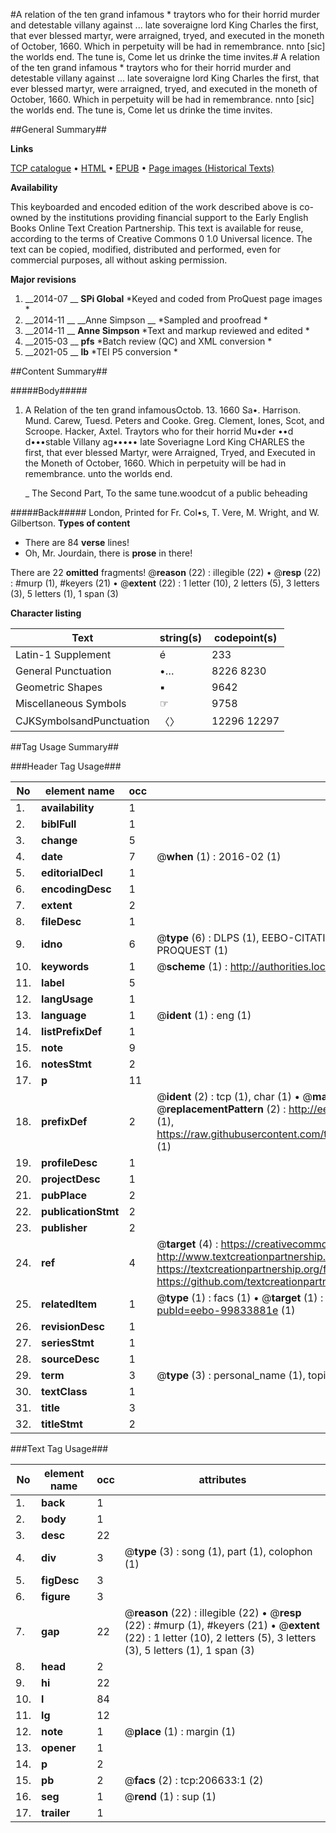 #A relation of the ten grand infamous * traytors who for their horrid murder and detestable villany against ... late soveraigne lord King Charles the first, that ever blessed martyr, were arraigned, tryed, and executed in the moneth of October, 1660. Which in perpetuity will be had in remembrance. nnto [sic] the worlds end. The tune is, Come let us drinke the time invites.#
A relation of the ten grand infamous * traytors who for their horrid murder and detestable villany against ... late soveraigne lord King Charles the first, that ever blessed martyr, were arraigned, tryed, and executed in the moneth of October, 1660. Which in perpetuity will be had in remembrance. nnto [sic] the worlds end. The tune is, Come let us drinke the time invites.

##General Summary##

**Links**

[TCP catalogue](http://www.ota.ox.ac.uk/tcp/)  • 
[HTML](http://tei.it.ox.ac.uk/tcp/Texts-HTML/free/B28/B28874.html)  • 
[EPUB](http://tei.it.ox.ac.uk/tcp/Texts-EPUB/free/B28/B28874.epub) • 
[Page images (Historical Texts)](https://historicaltexts.jisc.ac.uk/eebo-99833881e)

**Availability**

This keyboarded and encoded edition of the work described above is co-owned by the
    institutions providing financial support to the Early English Books Online Text Creation
    Partnership. This text is available for reuse, according to the terms of  Creative Commons 0 1.0 Universal
    licence. The text can be copied, modified, distributed and performed, even for commercial
    purposes, all without asking permission.

**Major revisions**

1. __2014-07 __ __SPi Global__ *Keyed and coded from ProQuest page images *
1. __2014-11 __ __Anne Simpson __ *Sampled and proofread *
1. __2014-11 __ __Anne Simpson__ *Text and markup reviewed and edited *
1. __2015-03 __ __pfs__ *Batch review (QC) and XML conversion *
1. __2021-05 __ __lb__ *TEI P5 conversion *

##Content Summary##

#####Body#####

1. A Relation of the ten grand infamousOctob. 13. 1660 Sa•. Harrison. Mund. Carew, Tuesd. Peters and Cooke. Greg. Clement, Iones, Scot, and Scroope. Hacker, Axtel. Traytors who for their horrid Mu•der ••d d•••stable Villany ag••••• late Soveriagne Lord King CHARLES the first, that ever blessed Martyr, were Arraigned, Tryed, and Executed in the Moneth of October, 1660. Which in perpetuity will be had in remembrance. unto the worlds end.

    _ The Second Part, To the same tune.woodcut of a public beheading

#####Back#####
London, Printed for Fr. Col•s, T. Vere, M. Wright, and W. Gilbertson.
**Types of content**

  * There are 84 **verse** lines!
  * Oh, Mr. Jourdain, there is **prose** in there!

There are 22 **omitted** fragments! 
 @__reason__ (22) : illegible (22)  •  @__resp__ (22) : #murp (1), #keyers (21)  •  @__extent__ (22) : 1 letter (10), 2 letters (5), 3 letters (3), 5 letters (1), 1 span (3)

**Character listing**


|Text|string(s)|codepoint(s)|
|---|---|---|
|Latin-1 Supplement|é|233|
|General Punctuation|•…|8226 8230|
|Geometric Shapes|▪|9642|
|Miscellaneous Symbols|☞|9758|
|CJKSymbolsandPunctuation|〈〉|12296 12297|

##Tag Usage Summary##

###Header Tag Usage###

|No|element name|occ|attributes|
|---|---|---|---|
|1.|__availability__|1||
|2.|__biblFull__|1||
|3.|__change__|5||
|4.|__date__|7| @__when__ (1) : 2016-02 (1)|
|5.|__editorialDecl__|1||
|6.|__encodingDesc__|1||
|7.|__extent__|2||
|8.|__fileDesc__|1||
|9.|__idno__|6| @__type__ (6) : DLPS (1), EEBO-CITATION (1), VID (1), EEBO-PROQUEST (1), STC (1), PROQUEST (1)|
|10.|__keywords__|1| @__scheme__ (1) : http://authorities.loc.gov/ (1)|
|11.|__label__|5||
|12.|__langUsage__|1||
|13.|__language__|1| @__ident__ (1) : eng (1)|
|14.|__listPrefixDef__|1||
|15.|__note__|9||
|16.|__notesStmt__|2||
|17.|__p__|11||
|18.|__prefixDef__|2| @__ident__ (2) : tcp (1), char (1)  •  @__matchPattern__ (2) : ([0-9\-]+):([0-9IVX]+) (1), (.+) (1)  •  @__replacementPattern__ (2) : http://eebo.chadwyck.com/downloadtiff?vid=$1&page=$2 (1), https://raw.githubusercontent.com/textcreationpartnership/Texts/master/tcpchars.xml#$1 (1)|
|19.|__profileDesc__|1||
|20.|__projectDesc__|1||
|21.|__pubPlace__|2||
|22.|__publicationStmt__|2||
|23.|__publisher__|2||
|24.|__ref__|4| @__target__ (4) : https://creativecommons.org/publicdomain/zero/1.0/ (1), http://www.textcreationpartnership.org/docs/. (1), https://textcreationpartnership.org/faq/#faq05 (1), https://github.com/textcreationpartnership (1)|
|25.|__relatedItem__|1| @__type__ (1) : facs (1)  •  @__target__ (1) : https://data.historicaltexts.jisc.ac.uk/view?pubId=eebo-99833881e (1)|
|26.|__revisionDesc__|1||
|27.|__seriesStmt__|1||
|28.|__sourceDesc__|1||
|29.|__term__|3| @__type__ (3) : personal_name (1), topical_term (1), geographic_name (1)|
|30.|__textClass__|1||
|31.|__title__|3||
|32.|__titleStmt__|2||


###Text Tag Usage###

|No|element name|occ|attributes|
|---|---|---|---|
|1.|__back__|1||
|2.|__body__|1||
|3.|__desc__|22||
|4.|__div__|3| @__type__ (3) : song (1), part (1), colophon (1)|
|5.|__figDesc__|3||
|6.|__figure__|3||
|7.|__gap__|22| @__reason__ (22) : illegible (22)  •  @__resp__ (22) : #murp (1), #keyers (21)  •  @__extent__ (22) : 1 letter (10), 2 letters (5), 3 letters (3), 5 letters (1), 1 span (3)|
|8.|__head__|2||
|9.|__hi__|22||
|10.|__l__|84||
|11.|__lg__|12||
|12.|__note__|1| @__place__ (1) : margin (1)|
|13.|__opener__|1||
|14.|__p__|2||
|15.|__pb__|2| @__facs__ (2) : tcp:206633:1 (2)|
|16.|__seg__|1| @__rend__ (1) : sup (1)|
|17.|__trailer__|1||
